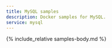```yaml
---
title: MySQL samples
description: Docker samples for MySQL.
service: mysql
---
```



{% include_relative samples-body.md %}